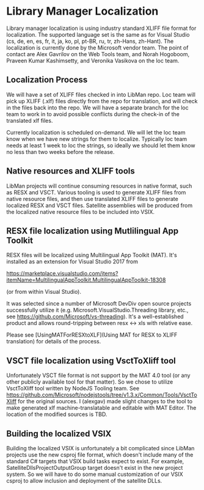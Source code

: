 # Library Manager Localization

Library manager localization is using industry standard XLIFF file format for localization. The supported language set is the same as for Visual Studio (cs, de, en, es, fr, it, ja, ko, pl, pt-BR, ru, tr, zh-Hans, zh-Hant). The localization is currently done by the Microsoft vendor team. The point of contact are Alex Gavrilov on the Web Tools team, and Norah Hogoboom, Praveen Kumar Kashimsetty, and Veronika Vasikova on the loc team.

## Localization Process

We will have a set of XLIFF files checked in into LibMan repo. Loc team will pick up XLIFF (.xlf) files directly from the repo for translation, and will check in the files back into the repo. We will have a separate branch for the loc team to work in to avoid possible conflicts during the check-in of the translated xlf files. 

Currently localization is scheduled on-demand. We will let the loc team know when we have new strings for them to localize. Typically loc team needs at least 1 week to loc the strings, so ideally we should let them know no less than two weeks before the release. 

## Native resources and XLIFF tools

LibMan projects will continue consuming resources in native format, such as RESX and VSCT. Various tooling is used to generate XLIFF files from native resource files, and then use translated XLIFF files to generate localized RESX and VSCT files. Satellite assemblies will be produced from the localized native resource files to be included into VSIX. 

## RESX file localization using Mutlilingual App Toolkit

RESX files will be localized using Multilingual App Toolkit (MAT). It's installed as an extension for Visual Studio 2017 from 

https://marketplace.visualstudio.com/items?itemName=MultilingualAppToolkit.MultilingualAppToolkit-18308

(or from within Visual Studio). 

It was selected since a number of Microsoft DevDiv open source projects successfully utilize it (e.g. Microsoft.VisualStudio.Threading library, etc., see https://github.com/Microsoft/vs-threading). It's a well-established product and allows round-tripping between resx <-> xls with relative ease. 

Please see [UsingMATForRESXtoXLF](Using MAT for RESX to XLIFF translation) for details of the process.

## VSCT file localization using VsctToXliff tool

Unfortunately VSCT file format is not support by the MAT 4.0 tool (or any other publicly available tool for that matter). So we chose to utilize VsctToXliff tool written by NodeJS Tooling team. See https://github.com/Microsoft/nodejstools/tree/v1.3.x/Common/Tools/VsctToXliff
 for the original sources. I (alexgav) made slight changes to the tool to make generated xlf machine-translatable and editable with MAT Editor. The location of the modified sources is TBD.

## Building the localized VSIX

Building the localized VSIX is unfortunately a bit complicated since LibMan projects use the new csproj file format, which doesn't include many of the standard C# targets that VSIX build tasks expect to exist. For example, SatelliteDllsProjectOutputGroup target doesn't exist in the new project system. So we will have to do some manual customization of our VSIX csproj to allow inclusion and deployment of the satellite DLLs.